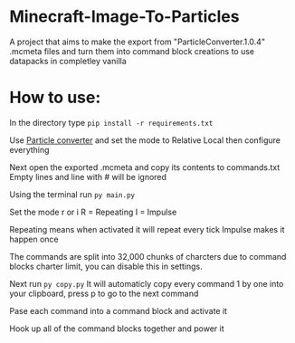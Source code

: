 # Minecraft-Image-To-Particles

A project that aims to make the export from "ParticleConverter.1.0.4" .mcmeta files and turn them into command block creations to use datapacks in completley vanilla

# How to use:

In the directory type `pip install -r requirements.txt`

Use [Particle converter](https://github.com/kemo14331/Particle-Converter/tree/main) and set the mode to Relative Local then configure everything

Next open the exported .mcmeta and copy its contents to commands.txt Empty lines and line with # will be ignored

Using the terminal run `py main.py`

Set the mode r or i
R = Repeating
I = Impulse

Repeating means when activated it will repeat every tick
Impulse makes it happen once

The commands are split into 32,000 chunks of charcters due to command blocks charter limit, you can disable this in settings.


Next run `py copy.py`
It will automaticly copy every command 1 by one into your clipboard, press p to go to the next command

Pase each command into a command block and activate it

Hook up all of the command blocks together and power it
